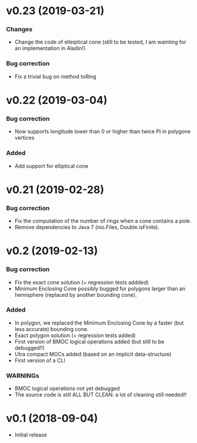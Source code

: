 
v0.23 (2019-03-21)
==================

### Changes

* Change the code of elleiptical cone (still to be tested, I am wainting for an implementation in Aladin!)

### Bug correction

* Fix a trivial bug on method toRing

v0.22 (2019-03-04)
==================

### Bug correction

* Now supports longitude lower than 0 or higher than twice PI in polygone vertices

### Added

* Add support for elliptical cone


v0.21 (2019-02-28)
==================

### Bug correction

* Fix the computation of the number of rings when a cone contains a pole.
* Remove dependencies to Java 7 (nio.Files, Double.isFinite).


v0.2 (2019-02-13)
=================

### Bug correction

* Fix the exact cone solution (+ regression tests addded)
* Minimum Enclosing Cone possibly bugged for polygons larger than an hemisphere (replaced by another bounding cone).


### Added

* In polygon, we replaced the Minimum Enclosing Cone by a faster (but less accurate) bounding cone.
* Exact polygon solution (+ regression tests added)
* First version of BMOC logical operations added (but still to be debugged!!)
* Utra compact MOCs added (based on an implicit data-structure)
* First version of a CLI

### WARNINGs

* BMOC logical operations not yet debugged
* The source code is still ALL BUT CLEAN: a lot of cleaning still needed!!


v0.1 (2018-09-04)
=================

- Initial release



